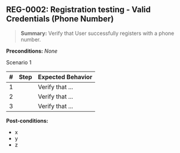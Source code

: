 ## **REG-0002:** Registration testing - Valid Credentials (Phone Number)

> **Summary:** Verify that User successfully registers with a phone number.  <br>

**Preconditions:** _None_

Scenario 1

 | \# | Step | Expected Behavior |
 |----|------|-------------------|
 |  1 |      | Verify that ...   |
 |  2 |      | Verify that ...   |
 |  3 |      | Verify that ...   |

**Post-conditions:**

 - x
 - y
 - z

